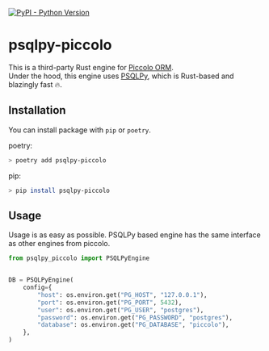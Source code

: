 [![PyPI - Python Version](https://img.shields.io/pypi/pyversions/psqlpy?style=for-the-badge)](https://pypi.org/project/psqlpy/)

# psqlpy-piccolo

This is a third-party Rust engine for [Piccolo ORM](https://github.com/piccolo-orm/piccolo).  
Under the hood, this engine uses [PSQLPy](https://github.com/qaspen-python/psqlpy), which is Rust-based and blazingly fast 🔥.

## Installation

You can install package with `pip` or `poetry`.

poetry:

```bash
> poetry add psqlpy-piccolo
```

pip:

```bash
> pip install psqlpy-piccolo
```

## Usage

Usage is as easy as possible.
PSQLPy based engine has the same interface as other engines from piccolo.

```python
from psqlpy_piccolo import PSQLPyEngine


DB = PSQLPyEngine(
    config={
        "host": os.environ.get("PG_HOST", "127.0.0.1"),
        "port": os.environ.get("PG_PORT", 5432),
        "user": os.environ.get("PG_USER", "postgres"),
        "password": os.environ.get("PG_PASSWORD", "postgres"),
        "database": os.environ.get("PG_DATABASE", "piccolo"),
    },
)
```
